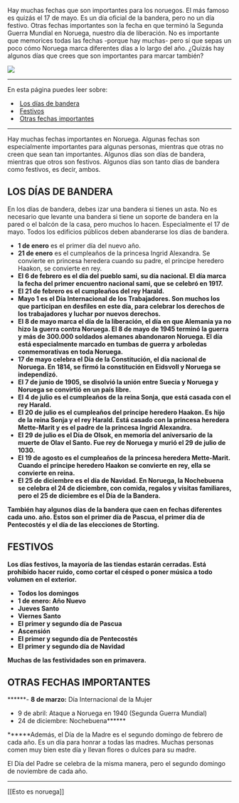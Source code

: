 Hay muchas fechas que son importantes para los noruegos. El más famoso es quizás el 17 de mayo. Es un día oficial de la bandera, pero no un día festivo. Otras fechas importantes son la fecha en que terminó la Segunda Guerra Mundial en Noruega, nuestro día de liberación. No es importante que memorices todas las fechas -porque hay muchas- pero sí que sepas un poco cómo Noruega marca diferentes días a lo largo del año. ¿Quizás hay algunos días que crees que son importantes para marcar también?

![](https://cdn.kursoria.no/pensum/elements/-_swdefr.jpg)

---

En esta página puedes leer sobre:

-    [Los días de bandera](#los-d%C3%ADas-de-bandera)
-    [Festivos](#festivos)
-    [Otras fechas importantes](#otras-fechas-importantes)

---

Hay muchas fechas importantes en Noruega. Algunas fechas son especialmente importantes para algunas personas, mientras que otras no creen que sean tan importantes. Algunos días son días de bandera, mientras que otros son festivos. Algunos días son tanto días de bandera como festivos, es decir, ambos.

## LOS DÍAS DE BANDERA

En los días de bandera, debes izar una bandera si tienes un asta. No es necesario que levante una bandera si tiene un soporte de bandera en la pared o el balcón de la casa, pero muchos lo hacen. Especialmente el 17 de mayo. Todos los edificios públicos deben abanderarse los días de bandera.

-   **1 de enero** es el primer día del nuevo año.
-   **21 de enero** es el cumpleaños de la princesa Ingrid Alexandra. Se convierte en princesa heredera cuando su padre, el príncipe heredero Haakon, se convierte en rey.
-   **El 6 de febrero es el día del pueblo sami, su día nacional. El día marca la fecha del primer encuentro nacional sami, que se celebró en 1917.**
-   ****El 21 de febrero es el cumpleaños del rey Harald.****
-   ******Mayo 1 es el Día Internacional de los Trabajadores. Son muchos los que participan en desfiles en este día, para celebrar los derechos de los trabajadores y luchar por nuevos derechos.******
-   ********El 8 de mayo marca el día de la liberación, el día en que Alemania ya no hizo la guerra contra Noruega. El 8 de mayo de 1945 terminó la guerra y más de 300.000 soldados alemanes abandonaron Noruega. El día está especialmente marcado en tumbas de guerra y arboledas conmemorativas en toda Noruega.********
-   ********17 de mayo celebra el Día de la Constitución, el día nacional de Noruega. En 1814, se firmó la constitución en Eidsvoll y Noruega se independizó.********
-   ********El 7 de junio de 1905, se disolvió la unión entre Suecia y Noruega y Noruega se convirtió en un país libre.********
-   ********El 4 de julio es el cumpleaños de la reina Sonja, que está casada con el rey Harald.********
-   ********El 20 de julio es el cumpleaños del príncipe heredero Haakon. Es hijo de la reina Sonja y el rey Harald. Está casado con la princesa heredera Mette-Marit y es el padre de la princesa Ingrid Alexandra.********
-   ********El 29 de julio es el Día de Olsok, en memoria del aniversario de la muerte de Olav el Santo. Fue rey de Noruega y murió el 29 de julio de 1030.********
-   ********El 19 de agosto es el cumpleaños de la princesa heredera Mette-Marit. Cuando el príncipe heredero Haakon se convierte en rey, ella se convierte en reina.********
-   ********El 25 de diciembre es el día de Navidad. En Noruega, la Nochebuena se celebra el 24 de diciembre, con comida, regalos y visitas familiares, pero el 25 de diciembre es el Día de la Bandera.********

******También hay algunos días de la bandera que caen en fechas diferentes cada uno. año. Estos son el primer día de Pascua, el primer día de Pentecostés y el día de las elecciones de Storting.******

## ******FESTIVOS******

******Los días festivos, la mayoría de las tiendas estarán cerradas. Está prohibido hacer ruido, como cortar el césped o poner música a todo volumen en el exterior.******

-   ******Todos los domingos******
-   ******1 de enero: Año Nuevo******
-   ******Jueves Santo******
-   ******Viernes Santo******
-   ******El primer y segundo día de Pascua******
-   ******Ascensión******
-   ******El primer y segundo día de Pentecostés******
-   ******El primer y segundo día de Navidad******

******Muchas de las festividades son en primavera.******

## ******OTRAS FECHAS IMPORTANTES******

******-   **8 de marzo:** Día Internacional de la Mujer
-   9 de abril: Ataque a Noruega en 1940 (Segunda Guerra Mundial)
-   24 de diciembre: Nochebuena******

******Además, el Día de la Madre es el segundo domingo de febrero de cada año. Es un día para honrar a todas las madres. Muchas personas comen muy bien este día y llevan flores o dulces para su madre.

El Día del Padre se celebra de la misma manera, pero el segundo domingo de noviembre de cada año.

******
[[Esto es noruega]]